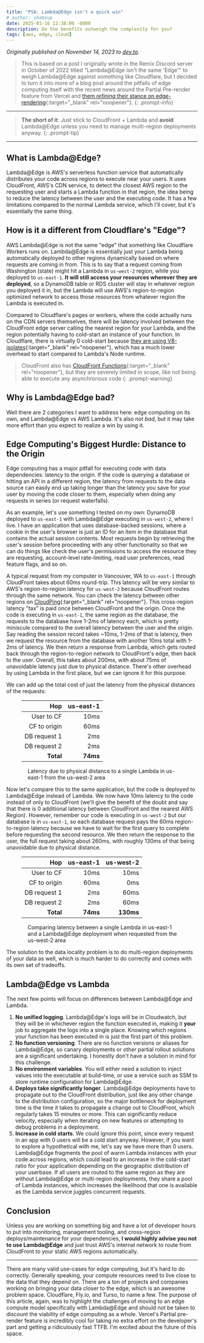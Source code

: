 ```yaml
---
title: "PSA: Lambda@Edge isn't a quick win"
# author: shamsup
date: 2025-01-16 12:38:00 -0800
description: Do the benefits outweigh the complexity for you?
tags: [aws, edge, cloud]
---
```


<style type="text/css">
.text-right {
  text-align: right;
}
.text-center {
  text-align: center;
}
.text-left {
  text-align: left;
}

.success {
  color: var(--bs-success);
}
.danger {
  color: var(--bs-danger);
}

figure figcaption {
  border: solid var(--blockquote-border-color);
  border-width: 0 0 0 2px;
  padding-left: 1rem;
  color: var(--blockquote-text-color);
  margin-top: 0.5rem;
}

figure > p,
figure > .table-wrapper,
figure > img {
  margin-bottom: 0;
}
</style>

_Originally published on November 14, 2023 to [dev.to](https://dev.to/shamsup/psa-lambdaedge-isnt-a-quick-win-3252)._

<!-- markdownlint-capture -->
<!-- markdownlint-disable -->
> This is based on a post I originally wrote in the Remix Discord server in October of 2022 titled "Lambda@Edge isn't the same 'Edge'" to weigh Lambda@Edge against something like Cloudflare, but I decided to turn it into more of a blog post around the pitfalls of edge computing itself with the recent news around the Partial Pre-render feature from Vercel and [them _refining_ their stance on edge-rendering](https://x.com/acdlite/status/1724151383136330233){:target="_blank" rel="noopener"}.
{: .prompt-info}
<!-- markdownlint-restore -->

---

<!-- markdownlint-capture -->
<!-- markdownlint-disable -->
> **The short of it**: Just stick to CloudFront + Lambda and **avoid** Lambda@Edge unless you need to manage multi-region deployments anyway.
{: .prompt-tip}
<!-- markdownlint-restore -->

---

## What is Lambda@Edge?

Lambda@Edge is AWS's serverless function service that automatically distributes your code across regions to execute near your users. It uses CloudFront, AWS's CDN service, to detect the closest AWS region to the requesting user and starts a Lambda function in that region, the idea being to reduce the latency between the user and the executing code. It has a few limitations compared to the normal Lambda service, which I'll cover, but it's essentially the same thing.

## How is it a different from Cloudflare's "Edge"?

AWS Lambda@Edge is not the same "edge" that something like Cloudflare Workers runs on. Lambda@Edge is essentially just your Lambda being automatically deployed to other regions dynamically based on where requests are coming in from. This is to say that a request coming from Washington (state) might hit a Lambda in `us-west-2` region, while you deployed to `us-east-1`. **It will still access your resources wherever they are deployed**, so a DynamoDB table or RDS cluster will stay in whatever region you deployed it in, but the Lambda will use AWS's region-to-region optimized network to access those resources from whatever region the Lambda is executed in.

Compared to Cloudflare's pages or workers, where the code actually runs on the CDN servers themselves, there will be latency involved between the CloudFront edge server calling the nearest region for your Lambda, and the region potentially having to cold-start an instance of your function. In Cloudflare, there is virtually 0 cold-start because [they are using V8-isolates](https://developers.cloudflare.com/workers/learning/how-workers-works/#isolates){:target="_blank" rel="noopener"}, which has a much lower overhead to start compared to Lambda's Node runtime.

<!-- markdownlint-capture -->
<!-- markdownlint-disable -->
> CloudFront also has [CloudFront Functions](https://docs.aws.amazon.com/AmazonCloudFront/latest/DeveloperGuide/cloudfront-functions.html){:target="_blank" rel="noopener"}, but they are severely limited in scope, like not being able to execute any asynchronous code
{: .prompt-warning}
<!-- markdownlint-restore -->

## Why is Lambda@Edge bad?

Well there are 2 categories I want to address here: edge computing on its own, and Lambda@Edge vs AWS Lambda. It's also not _bad_, but it may take more effort than you expect to realize a win by using it.

## Edge Computing's Biggest Hurdle: Distance to the Origin

Edge computing has a major pitfall for executing code with data dependencies: latency to the origin. If the code is querying a database or hitting an API in a different region, the latency from requests to the data source can easily end up taking longer than the latency you save for your user by moving the code closer to them, especially when doing any requests in series (or request waterfalls).

As an example, let's use something I tested on my own: DynamoDB deployed to `us-east-1` with Lambda@Edge executing in `us-west-2`, where I live. I have an application that uses database-backed sessions, where a cookie in the user's browser is just an ID for an item in the database that contains the actual session contents. Most requests begin by retrieving the user's session before proceeding with any other functionality so that we can do things like check the user's permissions to access the resource they are requesting, account-level rate-limiting, read user preferences, read feature flags, and so on.

A typical request from my computer in Vancouver, WA to `us-east-1` through CloudFront takes about 60ms round-trip. This latency will be very similar to AWS's region-to-region latency for `us-west-2` because CloudFront routes through the same network. You can check the latency between other regions on [CloudPing](https://www.cloudping.co/grid){:target="_blank" rel="noopener"}. This cross-region latency "tax" is paid once between CloudFront and the origin. Once the code is executing in `us-east-1`, the same region as the database, the requests to the database have 1-2ms of latency each, which is pretty miniscule compared to the overall latency between the user and the origin. Say reading the session record takes ~10ms, 1-2ms of that is latency, then we request the resource from the database with another 10ms total with 1-2ms of latency. We then return a response from Lambda, which gets routed back through the region-to-region network to CloudFront's edge, then back to the user. Overall, this takes about 200ms, with about 75ms of unavoidable latency just due to physical distance. There's other overhead by using Lambda in the first place, but we can ignore it for this purpose.

We can add up the total cost of just the latency from the physical distances of the requests:

<figure>
<table class="text-right">
  <thead>
    <tr>
      <th>Hop</th>
      <th>us-east-1</th>
    </tr>
  </thead>
  <tbody>
    <tr>
      <td>User to CF</td>
      <td>10ms</td>
    </tr>
    <tr>
      <td>CF to origin</td>
      <td>60ms</td>
    </tr>
    <tr>
      <td>DB request 1</td>
      <td>2ms</td>
    </tr>
    <tr>
      <td>DB request 2</td>
      <td>2ms</td>
    </tr>
    <tr>
      <td><strong>Total</strong></td>
      <td><strong>74ms</strong></td>
    </tr>
  </tbody>
</table>

<!-- 
| Hop          | us-east-1 |
| ------------ | --------- |
| User to CF   | 10ms      |
| CF to origin | 60ms      |
| DB request 1 | 2ms       |
| DB request 2 | 2ms       |
| **Total**    | **74ms**  |
{: .text-right} -->

<figcaption>

Latency due to physical distance to a single Lambda in us-east-1 from the us-west-2 area

</figcaption>

</figure>

Now let's compare this to the same application, but the code is deployed to Lambda@Edge instead of Lambda. We now have 10ms latency to the code instead of only to CloudFront (we'll give the benefit of the doubt and say that there is 0 additional latency between CloudFront and the nearest AWS Region). However, remember our code is executing in `us-west-2` but our database is in `us-east-1`, so each database request pays the 60ms region-to-region latency because we have to wait for the first query to complete before requesting the second resource. We then return the response to the user, the full request taking about 260ms, with roughly 130ms of that being unavoidable due to physical distance.

<figure><table class="text-right">
  <thead>
    <tr>
      <th>Hop</th>
      <th>us-east-1</th>
      <th>us-west-2</th>
    </tr>
  </thead>
  <tbody>
    <tr>
      <td>User to CF</td>
      <td>10ms</td>
      <td>10ms</td>
    </tr>
    <tr>
      <td>CF to origin</td>
      <td><span class="danger">60ms</span></td>
      <td><span class="success">0ms</span></td>
    </tr>
    <tr>
      <td>DB request 1</td>
      <td><span class="success">2ms</span></td>
      <td><span class="danger">60ms</span></td>
    </tr>
    <tr>
      <td>DB request 2</td>
      <td><span class="success">2ms</span></td>
      <td><span class="danger">60ms</span></td>
    </tr>
    <tr>
      <td><strong>Total</strong></td>
      <td><span class="success"><strong>74ms</strong></span></td>
      <td><span class="danger"><strong>130ms</strong></span></td>
    </tr>
  </tbody>
</table>

<!-- 
| Hop          | us-east-1                             | us-west-2                             |
| ------------ | ------------------------------------- | ------------------------------------- |
| User to CF   | 10ms                                  | 10ms                                  |
| CF to origin | <span class="danger">60ms</span>      | <span class="success">0ms</span>      |
| DB request 1 | <span class="success">2ms</span>      | <span class="danger">60ms</span>      |
| DB request 2 | <span class="success">2ms</span>      | <span class="danger">60ms</span>      |
| **Total**    | <span class="success">**74ms**</span> | <span class="danger">**130ms**</span> |
{: .text-right} -->

<figcaption>

Comparing latency between a single Lambda in us-east-1 and a Lambda@Edge deployment when requested from the us-west-2 area

</figcaption>

</figure>


<!-- ```txt
         User to CF: 10ms
CF to origin Lambda:  0ms
       DB request 1: 60ms
       DB request 2: 60ms

      Total Latency: 130ms
``` -->

The solution to the data locality problem is to do multi-region deployments of your data as well, which is much harder to do correctly and comes with its own set of tradeoffs.

## Lambda@Edge vs Lambda

The next few points will focus on differences between Lambda@Edge and Lambda.

1. **No unified logging**. Lambda@Edge's logs will be in Cloudwatch, but they will be in whichever region the function executed in, making it **your** job to aggregate the logs into a single place. Knowing which regions your function has been executed in is just the first part of this problem.
2. **No function versioning**. There are no function versions or aliases for Lambda@Edge, so canary deployments or other partial rollout solutions are a significant undertaking. I honestly don't have a solution in mind for this challenge.
3. **No environment variables**. You will either need a solution to inject values into the executable at build-time, or use a service such as SSM to store runtime configuration for Lambda@Edge.
4. **Deploys take significantly longer**. Lambda@Edge deployments have to propagate out to the CloudFront distribution, just like any other change to the distribution configuration, so the major bottleneck for deployment time is the time it takes to propagate a change out to CloudFront, which regularly takes 15 minutes or more. This can significantly reduce velocity, especially when iterating on new features or attempting to debug problems in a deployment.
5. **Increase in cold starts**. We could ignore this point, since every request in an app with 0 users will be a cold start anyway. However, if you want to explore a hypothetical with me, let's say we have more than 0 users. Lambda@Edge fragments the pool of warm Lambda instances with your code across regions, which could lead to an increase in the cold-start ratio for your application depending on the geographic distribution of your userbase. If all users are routed to the same region as they are without Lambda@Edge or multi-region deployments, they share a pool of Lambda instances, which increases the likelihood that one is available as the Lambda service juggles concurrent requests.

## Conclusion

Unless you are working on something big and have a lot of developer hours to put into monitoring, management tooling, and cross-region deploys/maintenance for your dependencies, **I would highly advise you not to use Lambda@Edge** and just trust AWS's internal network to route from CloudFront to your static AWS regions automatically.

---

There are many valid use-cases for edge computing, but it's hard to do correctly. Generally speaking, your compute resources need to live close to the data that they depend on. There are a ton of projects and companies working on bringing your data closer to the edge, which is an awesome problem space. Cloudflare, Fly.io, and Turso, to name a few. The purpose of this article, again, was to highlight the challenges of moving to an edge compute model specifically with Lambda@Edge and should not be taken to discount the viability of edge computing as a whole. Vercel's Partial pre-render feature is incredibly cool for taking no extra effort on the developer's part and getting a ridiculously fast TTFB. I'm excited about the future of this space.
